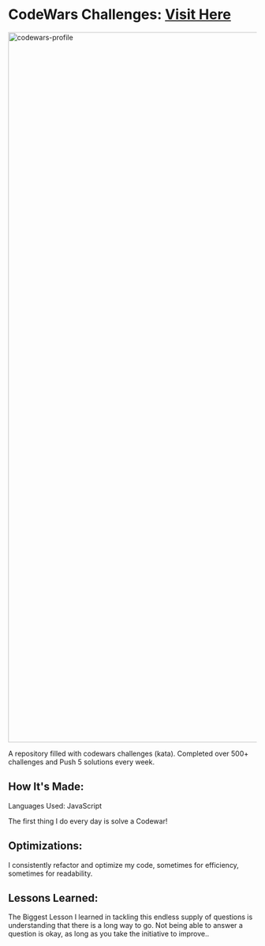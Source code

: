 # CodeWars Challenges: [Visit Here](https://www.codewars.com/users/TheDerickYoung)

<img width="1439" alt="codewars-profile" src="https://github.com/TheDerickYoung/javascript-coding-challenge-solutions/assets/119906716/d35d64fe-8ec5-4d83-8a71-2d8459985cde">

A repository filled with codewars challenges (kata). Completed over 500+ challenges and Push 5 solutions every week.

## How It's Made:

Languages Used: JavaScript 

The first thing I do every day is solve a Codewar!
## Optimizations:

I consistently refactor and optimize my code, sometimes for efficiency, sometimes for readability.
## Lessons Learned:

The Biggest Lesson I learned in tackling this endless supply of questions is understanding that there is a long way to go. Not being able to answer a question is okay, as long as you take the initiative to improve..
